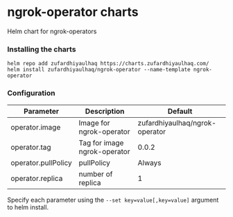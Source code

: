 # ngrok-operator charts
Helm chart for ngrok-operators

### Installing the charts
```
helm repo add zufardhiyaulhaq https://charts.zufardhiyaulhaq.com/
helm install zufardhiyaulhaq/ngrok-operator --name-template ngrok-operator
```

### Configuration

| Parameter | Description | Default |
|-|-| -|
| operator.image | Image for ngrok-operator | zufardhiyaulhaq/ngrok-operator |
| operator.tag | Tag for image ngrok-operator | 0.0.2 |
| operator.pullPolicy | pullPolicy | Always |
| operator.replica | number of replica | 1 |

Specify each parameter using the `--set key=value[,key=value]` argument to helm install.
